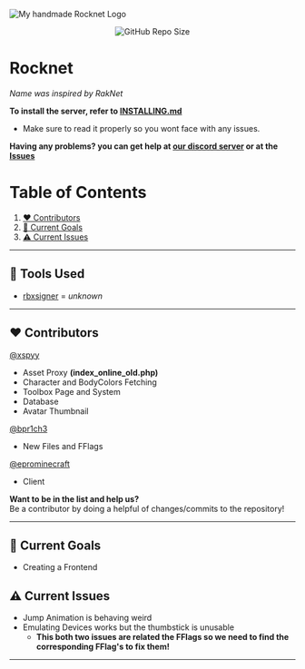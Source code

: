 ![My *handmade* Rocknet Logo](https://github.com/user-attachments/assets/23507564-cbfe-4c5c-8360-fefa9a780fe5)

<p align="center">
<img alt="GitHub Repo Size" src="https://img.shields.io/github/repo-size/P0L3NARUBA/Rocknet">
</p>

# Rocknet
*Name was inspired by RakNet*

**To install the server, refer to [INSTALLING.md](/INSTALLING.md)**<br>
   - Make sure to read it properly so you wont face with any issues.

**Having any problems? you can get help at [our discord server](https://www.discord.gg/rVrYHdrbsp) or at the [Issues](https://github.com/P0L3NARUBA/Rocknet/issues)**<br>

# Table of Contents
1. [❤️ Contributors](#%EF%B8%8F-contributors)
2. [🎯 Current Goals](#-current-goals)
3. [⚠️ Current Issues](#%EF%B8%8F-current-issues)

---

## 🔨 Tools Used
- [rbxsigner](/Tools/rbxsigner) = *unknown*

---

## ❤️ Contributors
[@xspyy](https://github.com/xspyy)
* Asset Proxy **(index_online_old.php)**
* Character and BodyColors Fetching
* Toolbox Page and System
* Database
* Avatar Thumbnail

[@bpr1ch3](https://github.com/bpr1ch3)
* New Files and FFlags

[@eprominecraft](https://github.com/eprominecraft)
* Client

**Want to be in the list and help us?**<br>
Be a contributor by doing a helpful of changes/commits to the repository!

---

## 🎯 Current Goals
- Creating a Frontend

## ⚠️ Current Issues

- Jump Animation is behaving weird
- Emulating Devices works but the thumbstick is unusable
   - **This both two issues are related the FFlags so we need to find the corresponding FFlag's to fix them!**

---